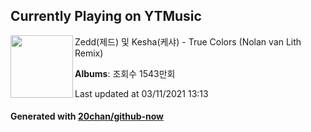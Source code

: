 ## Currently Playing on YTMusic

[<img align="left" width="100" src="https://i.ytimg.com/vi/TPZnDVnNZ6E/sddefault.jpg?sqp=-oaymwEWCJADEOEBIAQqCghqEJQEGHgg6AJIWg&rs">](https://music.youtube.com/watch?v=TPZnDVnNZ6E)

Zedd(제드) 및 Kesha(케샤) - True Colors (Nolan van Lith Remix)

**Albums**: 조회수 1543만회

Last updated at 03/11/2021 13:13

#### Generated with [20chan/github-now](https://github.com/20chan/github-now)


<!--
**20chan/20chan** is a ✨ _special_ ✨ repository because its `README.md` (this file) appears on your GitHub profile.

Here are some ideas to get you started:

- 🔭 I’m currently working on ...
- 🌱 I’m currently learning ...
- 👯 I’m looking to collaborate on ...
- 🤔 I’m looking for help with ...
- 💬 Ask me about ...
- 📫 How to reach me: ...
- 😄 Pronouns: ...
- ⚡ Fun fact: ...
-->
